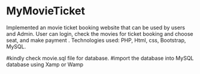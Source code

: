 # MyMovieTicket
Implemented an movie ticket booking website that can be used by users and Admin. User can login, check the movies for ticket booking and choose seat, and make payment . Technologies used: PHP, Html, css, Bootstrap, MySQL.

#kindly check movie.sql file for database.
#import the database into MySQL database using Xamp or Wamp
